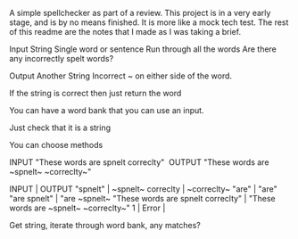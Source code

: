 A simple spellchecker as part of a review.
This project is in a very early stage, and is by no means finished. 
It is more like a mock tech test. The rest of this readme are the notes that I made as I was taking a brief.

Input String
Single word or sentence
Run through all the words
Are there any incorrectly spelt words?

Output 
Another String 
Incorrect ~ on either side of the word.

If the string is correct then just return the word

You can have a word bank that you can use an input.

Just check that it is a string

You can choose methods

INPUT "These words are spnelt correclty" 
OUTPUT "These words are ~spnelt~ ~correclty~"

INPUT | OUTPUT 
"spnelt" |  ~spnelt~
correclty | ~correclty~ 
"are"     | "are"
"are spnelt" | "are ~spnelt~
"These words are spnelt correclty" | "These words are ~spnelt~ ~correclty~"
1   |  Error |


Get string, iterate through word bank, any matches?
